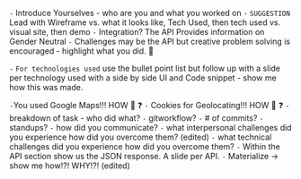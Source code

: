 `-` Introduce Yourselves - who are you and what you worked on
`-` `SUGGESTION` Lead with Wireframe vs. what it looks like, Tech Used, then tech used vs. visual site, then demo
`-` Integration? The API Provides information on Gender Neutral
`-` Challenges may be the API but creative problem solving is encouraged - highlight what you did. :slightly_smiling_face:

`-` `For technologies used`  use the bullet point list but follow up with a slide per technology used with a side by side UI and Code snippet - show me how this was made.

`-`You used Google Maps!!! HOW :exploding_head: :question:
`-` Cookies for Geolocating!!! HOW :exploding_head: :question:
`-` breakdown of task - who did what?
`-` gitworkflow?
`-` # of commits?
`-` standups?
`-` how did you communicate?
`-`  what interpersonal challenges did you experience how did you overcome them? (edited)
`-`  what technical challenges did you experience how did you overcome them?
`-` Within the API section show us the JSON response. A slide per API.
`-` Materialize -> show me how!?! WHY!?! (edited) 